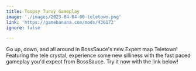 ```yaml
---
title: Tospsy Turvy Gameplay
image: './images/2023-04-04-00-teletown.png'
link: 'https://gamebanana.com/mods/436172'
ignore: false

---
```


Go up, down, and all around in BossSauce's new Expert map Teletown! Featuring the tele crystal, experience some new silliness with the fast paced gameplay you'd expect from BossSauce. Try it now with the link below!
